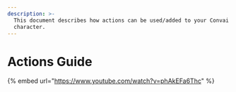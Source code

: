 ```yaml
---
description: >-
  This document describes how actions can be used/added to your Convai
  character.
---
```


# Actions Guide



{% embed url="https://www.youtube.com/watch?v=phAkEFa6Thc" %}
